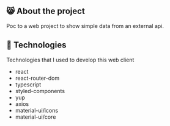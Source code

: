 ## 😸 About the project

Poc to a web project to show simple data from an external api.

## 🚀 Technologies
Technologies that I used to develop this web client

* react
* react-router-dom
* typescript
* styled-components
* yup
* axios
* material-ui/icons
* material-ui/core
